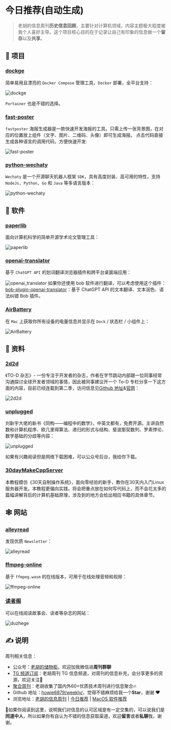 # 今日推荐(自动生成)

> 老胡的信息周刊**历史信息回顾**，主要针对计算机领域，内容主题极大程度被我个人喜好主导。这个项目核心目的在于记录让自己有印象的信息做一个**留存**以及**共享**。


## 🎯 项目 

### [dockge](https://github.com/louislam/dockge)

简单易用且漂亮的 `Docker Compose` 管理工具，`Docker` 部署，全平台支持：

![dockge](https://images-1252557999.file.myqcloud.com/uPic/dockge.jpg)

`Portainer` 也是不错的选择。 

### [fast-poster](https://github.com/psoho/fast-poster)

`fastposter` 海报生成器是一款快速开发海报的工具。只需上传一张背景图，在对应的位置放上组件（文字、图片、二维码、头像）即可生成海报。 点击代码直接生成各种语言的调用代码，方便快速开发:

![fast-poster](https://images-1252557999.file.myqcloud.com/uPic/fast-poster.png) 

### [python-wechaty](https://github.com/wechaty/python-wechaty)

`Wechaty` 是一个开源聊天机器人框架 `SDK`，具有高度封装、高可用的特性，支持 `NodeJs, Python, Go` 和 `Java` 等多语言版本：

![python-wechaty](https://images-1252557999.file.myqcloud.com/uPic/python-wechaty.png) 

## 🤖 软件 

### [paperlib](https://github.com/GeoffreyChen777/paperlib)

面向计算机科学的简单开源学术论文管理工具：

![paperlib](https://images-1252557999.file.myqcloud.com/uPic/paperlib.png) 

### [openai-translator](https://github.com/yetone/openai-translator)

基于 `ChatGPT API` 的划词翻译浏览器插件和跨平台桌面端应用：

![openai_translator](https://images-1252557999.file.myqcloud.com/uPic/openai_translator.jpg)
如果你还使用 bob 软件进行翻译，可以考虑使用这个插件：[bob-plugin-openai-translator](https://github.com/yetone/bob-plugin-openai-translator)：基于 ChatGPT API 的文本翻译、文本润色、语法纠错 Bob 插件。 

### [AirBattery](https://github.com/lihaoyun6/AirBattery)

在 `Mac` 上获取你所有设备的电量信息并显示在 `Dock` / 状态栏 / 小组件上：

![AirBattery](https://images-1252557999.file.myqcloud.com/uPic/AirBattery.jpg) 

## 👀 资料 

### [2d2d](https://2d2d.io/)

《TO-D 杂志》- 一份专注于开发者的杂志，作者在字节跳动内部跟一位同事经常沟通探讨全球开发者领域的事情，因此被同事建议开一个 To-D 专栏分享一下这方面的内容，目前已经连载到第二季，访问信息见[Github 地址](https://github.com/zineland/2d2d)&[官网](https://2d2d.io/)：

![2d2d](https://images-1252557999.file.myqcloud.com/uPic/2d2d.jpg) 

### [unplugged](https://github.com/liuxinyu95/unplugged)

刘新宇大佬的新书《同构——编程中的数学》，中英文都有，免费开源。主讲自然数和计算机程序、欧几里得算法、递归的形式与结构、斐波那契数列、罗素悖论、数学基础的分歧等内容：

![unplugged](https://images-1252557999.file.myqcloud.com/uPic/Xnip2021-10-23_21-49-37.jpg)

如果有兴趣阅读但是网络下载困难，可以公众号后台，我给你下载。 

### [30dayMakeCppServer](https://github.com/yuesong-feng/30dayMakeCppServer)

本教程模仿《30天自制操作系统》，面向零经验的新手，教你在30天内入门Linux服务器开发。本教程更偏向实践，将会把重点放在如何写代码上，而不会花太多的篇幅讲解背后的计算机基础原理，涉及到的地方会给出相应书籍的具体章节。 

## 🕸 网站 

### [alleyread](https://alleyread.com/)

发现优质 `Newsletter`：

![alleyread](https://images-1252557999.file.myqcloud.com/uPic/alleyread.jpg) 

### [ffmpeg-online](https://ffmpeg-online.vercel.app/?inputOptions=-i&output=output.mp4&outputOptions=)

基于 `ffmpeg.wasm` 的在线版本，可用于在线处理音频和视频：

![ffmpeg-online](https://images-1252557999.file.myqcloud.com/uPic/ffmpeg-online.jpg) 

### [读者阁](https://duzhege.cn/)

可以在线阅读故事会、读者等杂志的网站：

![duzhege](https://images-1252557999.file.myqcloud.com/uPic/duzhege.jpg) 

## ✍️ 说明

周刊相关信息：

- 公众号：[老胡的储物柜](https://images-1252557999.file.myqcloud.com/uPic/ETIbMe.jpg)，欢迎加我微信进**周刊群聊**
- [TG 频道订阅](https://t.me/howie_weekly)：老胡周刊 TG 信息频道，对周刊的信息补充，会分享更多的资源，欢迎关注👏
- [聚合周刊](https://www.fre321.com/weekly)：老胡收集了国内外60+优质技术周刊进行信息聚合🔥
- Github 地址：[howie6879/weekly/](https://github.com/howie6879/weekly/)，觉得不错麻烦给我一个**Star**，谢谢 ❤️
- 浏览地址：[老胡的信息周刊](https://weekly.howie6879.com) | [今日推荐](https://weekly.howie6879.com/recommend/index.html) | [MacOS 软件推荐](https://weekly.howie6879.com/soft/mac.html)

🙌如果你阅读到这里，说明我们对信息的认可区域是有一定交集的，可以说我们是**同道中人**，所以如果你有自认为不错的信息获取渠道，欢迎**留言**或者**私聊**我，谢谢。